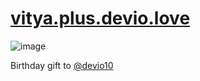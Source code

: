 # [vitya.plus.devio.love](https://vitya.plus.devio.love)

![image](https://github.com/VityaSchel/vitya-plus-devio-love/assets/59040542/8d937f5f-e339-45d4-a7da-95605ea8b7ae)

Birthday gift to [@devio10](https://github.com/devio10)
